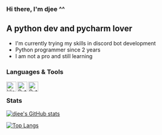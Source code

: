 ### Hi there, I'm djee ^^

## A python dev and pycharm lover
- I'm currently trying my skills in discord bot development
- Python programmer since 2 years
- I am not a pro and still learning


### Languages & Tools
[<img align="left" alt="Visual Studio Code" width="26px" src="https://upload.wikimedia.org/wikipedia/commons/1/1d/PyCharm_Icon.svg" />][pycharm]
[<img align="left" alt="Python" width="26px" src="https://user-images.githubusercontent.com/95190051/143787366-a9d41463-58ce-4ce0-9b2e-f41d227c54d7.png" />][python]
[<img align="left" alt="Python" width="26px" src="https://user-images.githubusercontent.com/95190051/143787284-1b67ddf5-0f19-41df-bcc0-fd93a4591b3b.png" />][discord.py]

<br />

### Stats
[![djee's GitHub stats](https://github-readme-stats.vercel.app/api?username=djee-dev&theme=radical)](https://github.com/anuraghazra/github-readme-stats)

[![Top Langs](https://github-readme-stats.vercel.app/api/top-langs/?username=djee-dev&layout=compact&theme=radical)](https://github.com/djee-dev)

[pycharm]: https://www.jetbrains.com/pycharm/
[python]: https://www.python.org/
[discord.py]: https://github.com/Rapptz/discord.py
